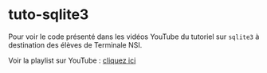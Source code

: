# tuto-sqlite3

Pour voir le code présenté dans les vidéos YouTube du tutoriel sur `sqlite3` à destination des élèves de Terminale NSI.

Voir la playlist sur YouTube : [cliquez ici](https://www.youtube.com/playlist?list=PLV1TsfPiCx8NI5_JNKQDCZ-Zl0gmGKkCb)